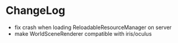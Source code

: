 # ChangeLog

* fix crash when loading ReloadableResourceManager on server
* make WorldSceneRenderer compatible with iris/oculus
